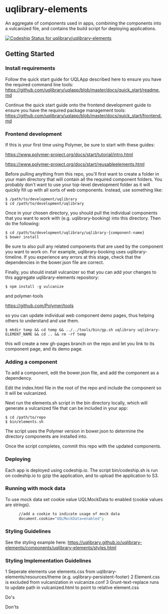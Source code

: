 uqlibrary-elements
================

An aggregate of components used in apps, combining the components into a vulcanized file, and contains the
build script for deploying applications.

[ ![Codeship Status for uqlibrary/uqlibrary-elements](https://codeship.com/projects/391b0aa0-882d-0132-a5ab-42354043e837/status?branch=master)](https://codeship.com/projects/59351)

## Getting Started

### Install requirements

Follow the quick start guide for UQLApp described here to ensure you have the required command line tools: https://github.com/uqlibrary/uqlapp/blob/master/docs/quick_start/readme.md

Continue the quick start guide onto the frontend development guide to ensure you have the required package management tools:
https://github.com/uqlibrary/uqlapp/blob/master/docs/quick_start/frontend.md

### Frontend development

If this is your first time using Polymer, be sure to start with these guides:

https://www.polymer-project.org/docs/start/tutorial/intro.html

https://www.polymer-project.org/docs/start/reusableelements.html

Before pulling anything from this repo, you'll first want to create a folder in your main directory that will contain all the required component folders. You probably don't want to use your top-level development folder as it will quickly fill up with all sorts of web components. Instead, use something like:

    $ /path/to/development/uqlibrary
    $ cd /path/to/development/uqlibrary

Once in your chosen directory, you should pull the individual components that you want to work with (e.g. uqlibrary-booking) into this directory. Then do the following:

    $ cd /path/to/development/uqlibrary/uqlibrary-{component-name}
    $ bower install

Be sure to also pull any related components that are used by the component you want to work on. For example, uqlibrary-booking uses uqlibrary-timeline. If you experience any errors at this stage, check that the dependencies in the bower.json file are correct.

Finally, you should install vulcanizer so that you can add your changes to this aggregate uqlibrary-elements repository:

    $ npm install -g vulcanize

and polymer-tools

https://github.com/Polymer/tools

so you can update individual web component demo pages, thus helping others to understand and use them.

    $ mkdir temp && cd temp && ../../tools/bin/gp.sh uqlibrary uqlibrary-ELEMENT_NAME && cd .. && rm -rf temp

this will create a new gh-pages branch on the repo and let you link to its component page, and its demo page.

### Adding a component

To add a component, edit the bower.json file, and add the component as a dependency.

Edit the index.html file in the root of the repo and include the component so it will be vulcanized.

Next run the elements.sh script in the bin directory locally, which will generate a vulcanized file that
can be included in your app:

    $ cd /path/to/repo
    $ bin/elements.sh

The script uses the Polymer version in bower.json to determine the directory components are installed into.

Once the script completes, commit this repo with the updated components.

### Deploying

Each app is deployed using codeship.io. The script bin/codeship.sh is run on codeship.io to gzip the
application, and to upload the application to S3.

### Running with mock data

To use mock data set cookie value UQLMockData to enabled (cookie values are strings).

```sh
      //add a cookie to indicate usage of mock data
      document.cookie="UQLMockData=enabled";
```

### Styling Guidelines

See the styling example here: https://uqlibrary.github.io/uqlibrary-elements/components/uqlibrary-elements/styles.html

### Styling Implementation Guidelines

1 Seperate elements use elements.css from uqlibrary-elements/resources/theme (e.g. uqlibrary-persistent-footer)
2 Element.css is excluded from vulcanization in vulcanize.conf
3 Grunt-text-replace runs to update path in vulcanized.html to point to relative element.css

Do's

Don'ts